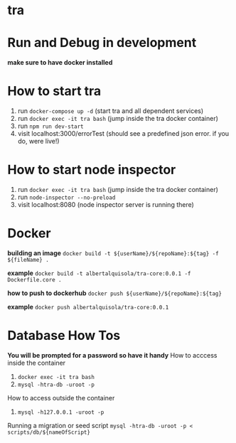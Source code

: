 # tra

# Run and Debug in development
**make sure to have docker installed**

# How to start tra
1. run `docker-compose up -d` (start tra and all dependent services)
2. run `docker exec -it tra bash` (jump inside the tra docker container)
3. run `npm run dev-start`
4. visit localhost:3000/errorTest (should see a predefined json error. if you do, were live!)

# How to start node inspector
1. run `docker exec -it tra bash` (jump inside the tra docker container)
2. run `node-inspector --no-preload`
3. visit localhost:8080 (node inspector server is running there)

# Docker

**building an image**
`docker build -t ${userName}/${repoName}:${tag} -f ${fileName} .`

**example**
`docker build -t albertalquisola/tra-core:0.0.1 -f Dockerfile.core .`

**how to push to dockerhub**
`docker push ${userName}/${repoName}:${tag}`

**example**
`docker push albertalquisola/tra-core:0.0.1`

# Database How Tos
**You will be prompted for a password so have it handy**
How to acccess inside the container
1. `docker exec -it tra bash`
2. `mysql -htra-db -uroot -p`

How to access outside the container
1. `mysql -h127.0.0.1 -uroot -p`

Running a migration or seed script
`mysql -htra-db -uroot -p < scripts/db/${nameOfScript}`

